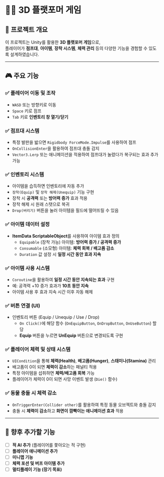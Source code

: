 # 🏃‍♂️ 3D 플랫포머 게임

## 📌 프로젝트 개요
이 프로젝트는 Unity를 활용한 **3D 플랫포머 게임**으로,  
플레이어가 **점프대**, **아이템**, **장착 시스템**, **체력 관리** 등의 다양한 기능을 경험할 수 있도록 설계하였습니다.

---

## 🎮 주요 기능

### ✅ **플레이어 이동 및 조작**
- `WASD` 또는 방향키로 이동
- `Space` 키로 점프
- `Tab` 키로 **인벤토리 창 열기/닫기**

### ✅ **점프대 시스템**
- 특정 발판을 밟으면 `Rigidbody ForceMode.Impulse`를 사용하여 점프
- `OnCollisionEnter`을 활용하여 점프대 충돌 감지
- `Vector3.Lerp` 또는 애니메이션을 적용하여 점프대가 눌렸다가 복구되는 효과 추가 가능

### ✅ **인벤토리 시스템**
- 아이템을 습득하면 인벤토리에 자동 추가
- `장착(Equip)` 및 `장착 해제(Unequip)` 기능 구현
- 장착 시 **공격력** 또는 **방어력 증가** 효과 적용
- 장착 해제 시 원래 스탯으로 복귀
- `Drop(버리기)` 버튼을 눌러 아이템을 필드에 떨어뜨릴 수 있음

### ✅ **아이템 데이터 설정**
- **ItemData ScriptableObject**를 사용하여 아이템 효과 정의
  - `Equipable` (장착 가능) 아이템: **방어력 증가 / 공격력 증가**
  - `Consumable` (소모형) 아이템: **체력 회복 / 배고픔 감소**
  - `Duration` 값 설정 시 **일정 시간 동안 효과 지속**

### ✅ **아이템 사용 시스템**
- `Coroutine`을 활용하여 **일정 시간 동안 지속되는 효과** 구현
- 예: 공격력 +10 증가 효과가 **10초 동안 지속**
- 아이템 사용 후 효과 지속 시간 이후 자동 해제

### ✅ **버튼 연결 (UI)**
- 인벤토리 버튼 (Equip / Unequip / Use / Drop)
  - `On Click()`에 해당 함수 (`OnEquipButton`, `OnDropButton`, `OnUseButton`) 할당
  - **Equip** 버튼을 누르면 **UnEquip** 버튼으로 변경되도록 구현

### ✅ **플레이어 체력 및 상태 시스템**
- `UICondition`을 통해 **체력(Health)**, **배고픔(Hunger)**, **스태미나(Stamina)** 관리
- 배고픔이 0이 되면 **체력이 감소**하는 패널티 적용
- 특정 아이템을 섭취하면 **체력/배고픔 회복** 가능
- 플레이어가 체력이 0이 되면 사망 이벤트 발생 (`Die()` 함수)

### ✅ **동물 충돌 시 체력 감소**
- `OnTriggerEnter(Collider other)`를 활용하여 특정 동물 오브젝트와 충돌 감지
- 충돌 시 **체력이 감소**하고 **화면이 깜빡이는 애니메이션 효과** 적용

---

## 🚀 향후 추가할 기능
- [ ] **적 AI 추가** (플레이어를 쫓아오는 적 구현)
- [ ] **플레이어 애니메이션 추가**
- [ ] **미니맵 기능**
- [ ] **체력 포션 및 버프 아이템 추가**
- [ ] **멀티플레이 기능 (장기 목표)**
